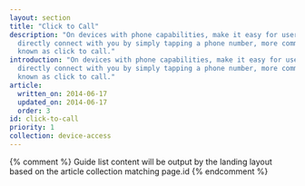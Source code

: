 ```yaml
---
layout: section
title: "Click to Call"
description: "On devices with phone capabilities, make it easy for users to
  directly connect with you by simply tapping a phone number, more commonly
  known as click to call."
introduction: "On devices with phone capabilities, make it easy for users to
  directly connect with you by simply tapping a phone number, more commonly
  known as click to call."
article:
  written_on: 2014-06-17
  updated_on: 2014-06-17
  order: 3
id: click-to-call
priority: 1
collection: device-access
---
```


{% comment %}
Guide list content will be output by the landing layout based on the article collection matching page.id
{% endcomment %}
